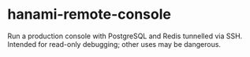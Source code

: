 hanami-remote-console
=====================

Run a production console with PostgreSQL and Redis tunnelled via
SSH. Intended for read-only debugging; other uses may be dangerous.
